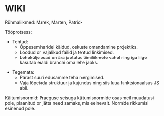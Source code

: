 # WIKI

Rühmaliikmed: Marek, Marten, Patrick

Tööprotsess:

+ Tehtud:
    + Õppeseminaridel käidud, oskuste omandamine projektiks.
    + Loodud on vajalikud failid ja tehtud linkimised.
    + Lehekülje osad on ära jaotatud tiimiliikmete vahel ning iga liige kasutab eraldi branchi oma lehe jaoks.

- Tegemata:
    + Pärast suuri edusamme teha mergimised.
    + Vaja lõpetada struktuur ja kujundus ning siis luua funktsionaalsus JS abil.


Käitumisnormid:
Praeguse seisuga käitumisnormide osas meil muudatusi pole, plaanitud on jätta need samaks, mis eelnevalt. Normide rikkumisi esinenud pole.
